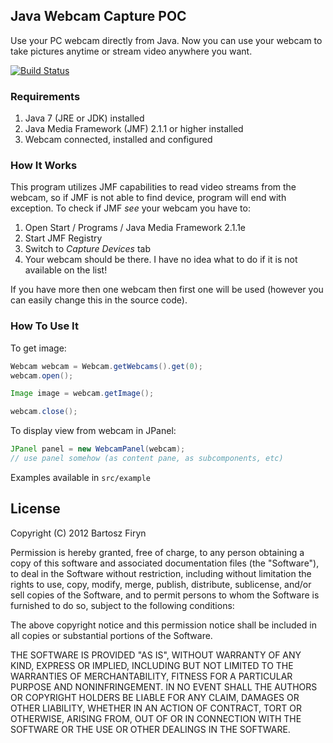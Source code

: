## Java Webcam Capture POC

Use your PC webcam directly from Java. Now you can use your webcam to take 
pictures anytime or stream video anywhere you want.

[![Build Status](https://secure.travis-ci.org/sarxos/webcam-capture.png?branch=master)](http://travis-ci.org/sarxos/webcam-capture)

### Requirements

1. Java 7 (JRE or JDK) installed
2. Java Media Framework (JMF) 2.1.1 or higher installed
3. Webcam connected, installed and configured

### How It Works

This program utilizes JMF capabilities to read video streams from the webcam, so 
if JMF is not able to find device, program will end with exception. To check if
JMF _see_ your webcam you have to:

1. Open Start / Programs / Java Media Framework 2.1.1e
2. Start JMF Registry
3. Switch to _Capture Devices_ tab
4. Your webcam should be there. I have no idea what to do if it is not available on the list!  

If you have more then one webcam then first one will be used (however you can easily 
change this in the source code).

### How To Use It

To get image:

```java
Webcam webcam = Webcam.getWebcams().get(0);
webcam.open();

Image image = webcam.getImage();

webcam.close();
```

To display view from webcam in JPanel:

```java
JPanel panel = new WebcamPanel(webcam);
// use panel somehow (as content pane, as subcomponents, etc)
```

Examples available in ```src/example```

## License

Copyright (C) 2012 Bartosz Firyn

Permission is hereby granted, free of charge, to any person obtaining a copy of this software and associated documentation files (the "Software"), to deal in the Software without restriction, including without limitation the rights to use, copy, modify, merge, publish, distribute, sublicense, and/or sell copies of the Software, and to permit persons to whom the Software is furnished to do so, subject to the following conditions:

The above copyright notice and this permission notice shall be included in all copies or substantial portions of the Software.

THE SOFTWARE IS PROVIDED "AS IS", WITHOUT WARRANTY OF ANY KIND, EXPRESS OR IMPLIED, INCLUDING BUT NOT LIMITED TO THE WARRANTIES OF MERCHANTABILITY, FITNESS FOR A PARTICULAR PURPOSE AND NONINFRINGEMENT. IN NO EVENT SHALL THE AUTHORS OR COPYRIGHT HOLDERS BE LIABLE FOR ANY CLAIM, DAMAGES OR OTHER LIABILITY, WHETHER IN AN ACTION OF CONTRACT, TORT OR OTHERWISE, ARISING FROM, OUT OF OR IN CONNECTION WITH THE SOFTWARE OR THE USE OR OTHER DEALINGS IN THE SOFTWARE.


